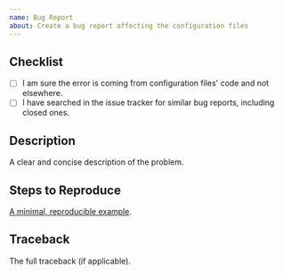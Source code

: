 ```yaml
---
name: Bug Report
about: Create a bug report affecting the configuration files
---
```


<!-- WARNING: Ignoring this template could lead to the issue being closed as incomplete -->

## Checklist
- [ ] I am sure the error is coming from configuration files' code and not elsewhere.
- [ ] I have searched in the issue tracker for similar bug reports, including closed ones.

## Description
A clear and concise description of the problem.

## Steps to Reproduce
[A minimal, reproducible example](https://stackoverflow.com/help/minimal-reproducible-example).

## Traceback
The full traceback (if applicable).
